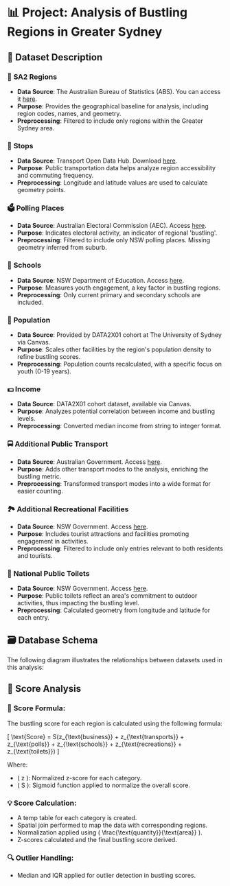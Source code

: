 # 📊 Project: Analysis of Bustling Regions in Greater Sydney

## 📍 Dataset Description

### 🚏 **SA2 Regions**
- **Data Source**: The Australian Bureau of Statistics (ABS). You can access it [here](https://www.abs.gov.au/).
- **Purpose**: Provides the geographical baseline for analysis, including region codes, names, and geometry.
- **Preprocessing**: Filtered to include only regions within the Greater Sydney area.

### 🚌 **Stops**
- **Data Source**: Transport Open Data Hub. Download [here](https://opendata.transport.nsw.gov.au/dataset/timetables-complete-gtfs).
- **Purpose**: Public transportation data helps analyze region accessibility and commuting frequency.
- **Preprocessing**: Longitude and latitude values are used to calculate geometry points.

### 🗳️ **Polling Places**
- **Data Source**: Australian Electoral Commission (AEC). Access [here](https://results.aec.gov.au/24310/Website/HouseDownloadsMenu-24310-Csv.htm).
- **Purpose**: Indicates electoral activity, an indicator of regional 'bustling'.
- **Preprocessing**: Filtered to include only NSW polling places. Missing geometry inferred from suburb.

### 🏫 **Schools**
- **Data Source**: NSW Department of Education. Access [here](https://data.cese.nsw.gov.au/data/dataset/school-intake-zones-catchment-areas-for-nsw-government-schools).
- **Purpose**: Measures youth engagement, a key factor in bustling regions.
- **Preprocessing**: Only current primary and secondary schools are included.

### 👥 **Population**
- **Data Source**: Provided by DATA2X01 cohort at The University of Sydney via Canvas.
- **Purpose**: Scales other facilities by the region's population density to refine bustling scores.
- **Preprocessing**: Population counts recalculated, with a specific focus on youth (0-19 years).

### 💵 **Income**
- **Data Source**: DATA2X01 cohort dataset, available via Canvas.
- **Purpose**: Analyzes potential correlation between income and bustling levels.
- **Preprocessing**: Converted median income from string to integer format.

### 🚍 **Additional Public Transport**
- **Data Source**: Australian Government. Access [here](https://data.gov.au/dataset/ds-nsw-1311d015-a1ea-427f-b2c7-f161063719c9/details?q=).
- **Purpose**: Adds other transport modes to the analysis, enriching the bustling metric.
- **Preprocessing**: Transformed transport modes into a wide format for easier counting.

### 🏞️ **Additional Recreational Facilities**
- **Data Source**: NSW Government. Access [here](https://portal.spatial.nsw.gov.au/portal/home/item.html?id=a761e34d6be04bf6ac133d204e7c0d44).
- **Purpose**: Includes tourist attractions and facilities promoting engagement in activities.
- **Preprocessing**: Filtered to include only entries relevant to both residents and tourists.

### 🚻 **National Public Toilets**
- **Data Source**: NSW Government. Access [here](https://portal.spatial.nsw.gov.au/portal/apps/sites/#/homepage).
- **Purpose**: Public toilets reflect an area's commitment to outdoor activities, thus impacting the bustling level.
- **Preprocessing**: Calculated geometry from longitude and latitude for each entry.

## 🗃️ **Database Schema**

The following diagram illustrates the relationships between datasets used in this analysis:

## 🔢 **Score Analysis**

### 📝 **Score Formula**:
The bustling score for each region is calculated using the following formula:

\[
\text{Score} = S(z_{\text{business}} + z_{\text{transports}} + z_{\text{polls}} + z_{\text{schools}} + z_{\text{recreations}} + z_{\text{toilets}})
\]

Where:
- \( z \): Normalized z-score for each category.
- \( S \): Sigmoid function applied to normalize the overall score.

### 💡 **Score Calculation**:
- A temp table for each category is created.
- Spatial join performed to map the data with corresponding regions.
- Normalization applied using \( \frac{\text{quantity}}{\text{area}} \).
- Z-scores calculated and the final bustling score derived.

### 🔍 **Outlier Handling**:
- Median and IQR applied for outlier detection in bustling scores.

